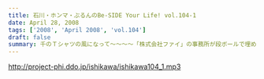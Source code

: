 ```yaml
---
title: 石川・ホンマ・ぶるんのBe-SIDE Your Life! vol.104-1
date: April 28, 2008
tags: ['2008', 'April 2008', 'vol.104']
draft: false
summary: 千のＴシャツの風になって〜〜〜〜「株式会社ファイ」の事務所が段ボールで埋め尽くされること必至のこのご時世・・・ぶるん資金の使途については、現在、大々的な会議が行われている最中ですが・・・詳しい内容は、ホームページにも！NAMAE
---
```


http://project-phi.ddo.jp/ishikawa/ishikawa104_1.mp3